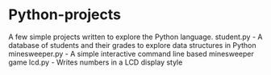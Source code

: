 # Python-projects
A few simple projects written to explore the Python language.
student.py - A database of students and their grades to explore data structures in Python
minesweeper.py - A simple interactive command line based minesweeper game
lcd.py - Writes numbers in a LCD display style 
